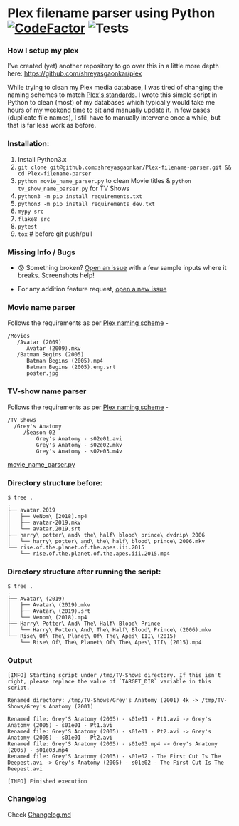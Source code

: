 # Plex filename parser using Python [![CodeFactor](https://www.codefactor.io/repository/github/shreyasgaonkar/plex-filename-parser/badge)](https://www.codefactor.io/repository/github/shreyasgaonkar/plex-filename-parser) ![Tests](https://github.com/shreyasgaonkar/Plex-filename-parser/actions/workflows/tests.yml/badge.svg)

### How I setup my plex
I've created (yet) another repository to go over this in a little more depth here: https://github.com/shreyasgaonkar/plex

While trying to clean my Plex media database, I was tired of changing the naming schemes to match [Plex's standards](https://support.plex.tv/articles/naming-and-organizing-your-tv-show-files/). I wrote this simple script in Python to clean (most) of my databases which typically would take me hours of my weekend time to sit and manually update it. In few cases (duplicate file names), I still have to manually intervene once a while, but that is far less work as before.

### Installation:

1. Install Python3.x
1. `git clone git@github.com:shreyasgaonkar/Plex-filename-parser.git && cd Plex-filename-parser`
1. `python movie_name_parser.py` to clean Movie titles & `python tv_show_name_parser.py` for TV Shows
1. `python3 -m pip install requirements.txt`
1. `python3 -m pip install requirements_dev.txt`
1. `mypy src`
1. `flake8 src`
1. `pytest`
1. `tox` # before git push/pull


### Missing Info / Bugs

- :cold_sweat: Something broken? [Open an issue](https://github.com/shreyasgaonkar/Plex-filename-parser/issues) with a few sample inputs where it breaks. Screenshots help!

- For any addition feature request, [open a new issue](https://github.com/shreyasgaonkar/Plex-filename-parser/issues)

### Movie name parser

Follows the requirements as per [Plex naming scheme](https://support.plex.tv/articles/200381023-naming-movie-files/) -

```
/Movies
   /Avatar (2009)
      Avatar (2009).mkv
   /Batman Begins (2005)
      Batman Begins (2005).mp4
      Batman Begins (2005).eng.srt
      poster.jpg
```

### TV-show name parser

Follows the requirements as per [Plex naming scheme](https://support.plex.tv/articles/200220687-naming-series-season-based-tv-shows/) -

```
/TV Shows
  /Grey's Anatomy
     /Season 02
         Grey's Anatomy - s02e01.avi
         Grey's Anatomy - s02e02.mkv
         Grey's Anatomy - s02e03.m4v
```

[movie_name_parser.py](movie_name_parser.py)

### Directory structure before:
```
$ tree .
.
├── avatar.2019
│   ├── VeNom\ [2018].mp4
│   ├── avatar-2019.mkv
│   └── avatar.2019.srt
├── harry\ potter\ and\ the\ half\ blood\ prince\ dvdrip\ 2006
│   └── harry\ potter\ and\ the\ half\ blood\ prince\ 2006.mkv
└── rise.of.the.planet.of.the.apes.iii.2015
    └── rise.of.the.planet.of.the.apes.iii.2015.mp4
```
### Directory structure after running the script:
```
$ tree .
.
├── Avatar\ (2019)
│   ├── Avatar\ (2019).mkv
│   ├── Avatar\ (2019).srt
│   └── Venom\ (2018).mp4
├── Harry\ Potter\ And\ The\ Half\ Blood\ Prince
│   └── Harry\ Potter\ And\ The\ Half\ Blood\ Prince\ (2006).mkv
└── Rise\ Of\ The\ Planet\ Of\ The\ Apes\ III\ (2015)
    └── Rise\ Of\ The\ Planet\ Of\ The\ Apes\ III\ (2015).mp4
```


### Output

```shell
[INFO] Starting script under /tmp/TV-Shows directory. If this isn't right, please replace the value of `TARGET_DIR` variable in this script.

Renamed directory: /tmp/TV-Shows/Grey's Anatomy (2001) 4k -> /tmp/TV-Shows/Grey's Anatomy (2001)

Renamed file: Grey'S Anatomy (2005) - s01e01 - Pt1.avi -> Grey's Anatomy (2005) - s01e01 - Pt1.avi
Renamed file: Grey'S Anatomy (2005) - s01e01 - Pt2.avi -> Grey's Anatomy (2005) - s01e01 - Pt2.avi
Renamed file: Grey'S Anatomy (2005) - s01e03.mp4 -> Grey's Anatomy (2005) - s01e03.mp4
Renamed file: Grey'S Anatomy (2005) - s01e02 - The First Cut Is The Deepest.avi -> Grey's Anatomy (2005) - s01e02 - The First Cut Is The Deepest.avi

[INFO] Finished execution
```

### Changelog

Check [Changelog.md](https://github.com/shreyasgaonkar/Plex-filename-parser/blob/master/CHANGELOG.md)
